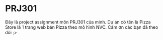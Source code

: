 # PRJ301
Đây là project assignment môn PRJ301 của mình. Dự án có tên là Pizza Store là 1 trang web bán Pizza theo mô hình NVC. Cảm ơn các bạn đã theo dõi ;>
